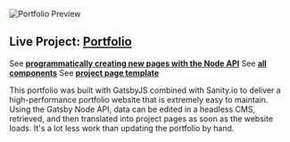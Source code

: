 ![Portfolio Preview](https://cdn.sanity.io/images/nof1t6y8/projects/97c42c7d7ba82bbe43c5d713b2f28da8d8844d67-2539x1415.png)

## Live Project: [Portfolio](https://cdungca.com/)

See [**programmatically creating new pages with the Node API**](https://github.com/CarlsJr4/Portfolio-2.0/blob/master/gatsby-node.js)
See [**all components**](https://github.com/CarlsJr4/Portfolio-2.0/tree/master/src/components)
See [**project page template**](https://github.com/CarlsJr4/Portfolio-2.0/blob/master/src/templates/project.js)

This portfolio was built with GatsbyJS combined with Sanity.io to deliver a high-performance portfolio website that is extremely easy to maintain. Using the Gatsby Node API, data can be edited in a headless CMS, retrieved, and then translated into project pages as soon as the website loads. It's a lot less work than updating the portfolio by hand. 





